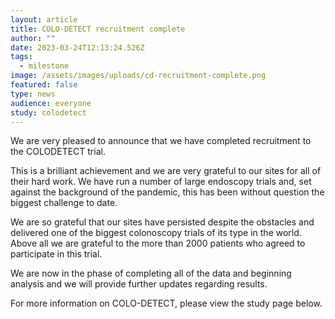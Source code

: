 ```yaml
---
layout: article
title: COLO-DETECT recruitment complete
author: ""
date: 2023-03-24T12:13:24.526Z
tags:
  - milestone
image: /assets/images/uploads/cd-recruitment-complete.png
featured: false
type: news
audience: everyone
study: colodetect
---
```

We are very pleased to announce that we have completed recruitment to the COLODETECT trial.

This is a brilliant achievement and we are very grateful to our sites for all of their hard work. We have run a number of large endoscopy trials and, set against the background of the pandemic, this has been without question the biggest challenge to date.

We are so grateful that our sites have persisted despite the obstacles and delivered one of the biggest colonoscopy trials of its type in the world. Above all we are grateful to the more than 2000 patients who agreed to participate in this trial.

We are now in the phase of completing all of the data and beginning analysis and we will provide further updates regarding results.

For more information on COLO-DETECT, please view the study page below.